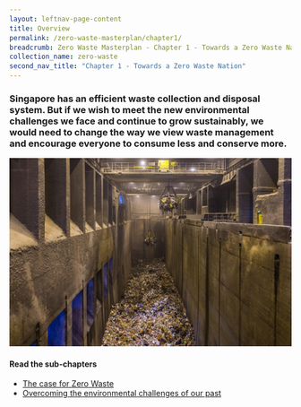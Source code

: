 ```yaml
---
layout: leftnav-page-content
title: Overview
permalink: /zero-waste-masterplan/chapter1/
breadcrumb: Zero Waste Masterplan - Chapter 1 - Towards a Zero Waste Nation
collection_name: zero-waste
second_nav_title: "Chapter 1 - Towards a Zero Waste Nation"
---
```



### Singapore has an efficient waste collection and disposal system. But if we wish to meet the new environmental challenges we face and continue to grow sustainably, we would need to change the way we view waste management and encourage everyone to consume less and conserve more.

![Photo of refuse bunker in incineration plant](/images/ch1_refuse_bunker.jpg)


#### Read the sub-chapters

* [The case for Zero Waste](/chapter1/case-for-zero-waste)
* [Overcoming the environmental challenges of our past](/zero-waste-masterplan/chapter1/our-past)



